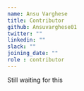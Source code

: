 ```yaml
---
name: Ansu Varghese
title: Contributor
github: Ansuvarghese01
twitter: ""
linkedin: ""
slack: ""
joining_date: ""
role : contributor
---
```


Still waiting for this
